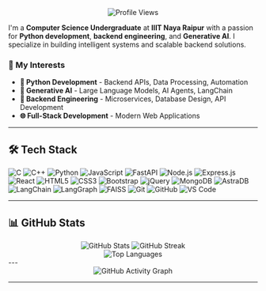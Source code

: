 <div align="center">
  <img src="https://komarev.com/ghpvc/?username=TaranpalSingh18&style=flat-square&color=blue" alt="Profile Views" />
</div>

I'm a **Computer Science Undergraduate** at **IIIT Naya Raipur** with a passion for **Python development**, **backend engineering**, and **Generative AI**. I specialize in building intelligent systems and scalable backend solutions.

### 🚀 My Interests
- **🐍 Python Development** - Backend APIs, Data Processing, Automation
- **🤖 Generative AI** - Large Language Models, AI Agents, LangChain
- **🔧 Backend Engineering** - Microservices, Database Design, API Development
- **🌐 Full-Stack Development** - Modern Web Applications

---

## 🛠️ Tech Stack
![C](https://img.shields.io/badge/C-00599C?style=for-the-badge&logo=c&logoColor=white)
![C++](https://img.shields.io/badge/C%2B%2B-00599C?style=for-the-badge&logo=c%2B%2B&logoColor=white)
![Python](https://img.shields.io/badge/Python-3776AB?style=for-the-badge&logo=python&logoColor=white)
![JavaScript](https://img.shields.io/badge/JavaScript-F7DF1E?style=for-the-badge&logo=javascript&logoColor=black)
![FastAPI](https://img.shields.io/badge/FastAPI-009688?style=for-the-badge&logo=fastapi&logoColor=white)
![Node.js](https://img.shields.io/badge/Node.js-43853D?style=for-the-badge&logo=node.js&logoColor=white)
![Express.js](https://img.shields.io/badge/Express.js-404D59?style=for-the-badge&logo=express&logoColor=white)
![React](https://img.shields.io/badge/React-20232A?style=for-the-badge&logo=react&logoColor=61DAFB)
![HTML5](https://img.shields.io/badge/HTML5-E34F26?style=for-the-badge&logo=html5&logoColor=white)
![CSS3](https://img.shields.io/badge/CSS3-1572B6?style=for-the-badge&logo=css3&logoColor=white)
![Bootstrap](https://img.shields.io/badge/Bootstrap-563D7C?style=for-the-badge&logo=bootstrap&logoColor=white)
![jQuery](https://img.shields.io/badge/jQuery-0769AD?style=for-the-badge&logo=jquery&logoColor=white)
![MongoDB](https://img.shields.io/badge/MongoDB-4EA94B?style=for-the-badge&logo=mongodb&logoColor=white)
![AstraDB](https://img.shields.io/badge/AstraDB-000000?style=for-the-badge&logo=datastax&logoColor=white)
![LangChain](https://img.shields.io/badge/LangChain-00FF00?style=for-the-badge&logo=langchain&logoColor=black)
![LangGraph](https://img.shields.io/badge/LangGraph-FF6B6B?style=for-the-badge&logo=langgraph&logoColor=white)
![FAISS](https://img.shields.io/badge/FAISS-FFD700?style=for-the-badge&logo=faiss&logoColor=black)
![Git](https://img.shields.io/badge/Git-F05032?style=for-the-badge&logo=git&logoColor=white)
![GitHub](https://img.shields.io/badge/GitHub-100000?style=for-the-badge&logo=github&logoColor=white)
![VS Code](https://img.shields.io/badge/VS_Code-007ACC?style=for-the-badge&logo=visual-studio-code&logoColor=white)


---

## 📊 GitHub Stats

<div align="center">
  <img src="https://github-readme-stats.vercel.app/api?username=TaranpalSingh18&show_icons=true&theme=radical" alt="GitHub Stats" />
  <img src="https://github-readme-streak-stats.herokuapp.com/?user=TaranpalSingh18&theme=radical" alt="GitHub Streak" />
</div>

<div align="center">
  <img src="https://github-readme-stats.vercel.app/api/top-langs/?username=TaranpalSingh18&layout=compact&theme=radical" alt="Top Languages" />
</div>
---

<div align="center">
  <img src="https://github-readme-activity-graph.vercel.app/graph?username=TaranpalSingh18&theme=react-dark" alt="GitHub Activity Graph" />
</div>

---
